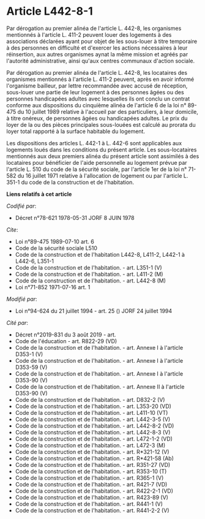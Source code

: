 # Article L442-8-1

Par dérogation au premier alinéa de l'article L. 442-8, les organismes mentionnés à l'article L. 411-2 peuvent louer des
logements à des associations déclarées ayant pour objet de les sous-louer à titre temporaire à des personnes en difficulté et
d'exercer les actions nécessaires à leur réinsertion, aux autres organismes aynat la même mission et agréés par l'autorité
administrative, ainsi qu'aux centres communaux d'action sociale.

Par dérogation au premier alinéa de l'article L. 442-8, les locataires des organismes mentionnés à l'article L. 411-2
peuvent, après en avoir informé l'organisme bailleur, par lettre recommandée avec accusé de réception, sous-louer une partie
de leur logement à des personnes âgées ou des personnes handicapées adultes avec lesquelles ils ont conclu un contrat
conforme aux dispositions du cinquième alinéa de l'article 6 de la loi n° 89-475 du 10 juillet 1989 relative à l'accueil par
des particuliers, à leur domicile, à titre onéreux, de personnes âgées ou handicapées adultes. Le prix du loyer de la ou des
pièces principales sous-louées est calculé au prorata du loyer total rapporté à la surface habitable du logement.

Les dispositions des articles L. 442-1 à L. 442-6 sont applicables aux logements loués dans les conditions du présent
article. Les sous-locataires mentionnés aux deux premiers alinéa du présent article sont assimilés à des locataires pour
bénéficier de l'aide personnelle au logement prévue par l'article L. 510 du code de la sécurité sociale, par l'article 1er de
la loi n° 71-582 du 16 juillet 1971 relative à l'allocation de logement ou par l'article L. 351-1 du code de la construction
et de l'habitation.

**Liens relatifs à cet article**

_Codifié par_:

  - Décret n°78-621 1978-05-31 JORF 8 JUIN 1978

_Cite_:

  - Loi n°89-475 1989-07-10 art. 6
  - Code de la sécurité sociale L510
  - Code de la construction et de l'habitation L442-8, L411-2, L442-1 à L442-6, L351-1
  - Code de la construction et de l'habitation. - art. L351-1 (V)
  - Code de la construction et de l'habitation. - art. L411-2 (M)
  - Code de la construction et de l'habitation. - art. L442-8 (M)
  - Loi n°71-852 1971-07-16 art. 1

_Modifié par_:

  - Loi n°94-624 du 21 juillet 1994 - art. 25 () JORF 24 juillet 1994

_Cité par_:

  - Décret n°2019-831 du 3 août 2019 - art.
  - Code de l'éducation - art. R822-29 (VD)
  - Code de la construction et de l'habitation. - art. Annexe I à l'article D353-1 (V)
  - Code de la construction et de l'habitation. - art. Annexe I à l'article D353-59 (V)
  - Code de la construction et de l'habitation. - art. Annexe I à l'article D353-90 (V)
  - Code de la construction et de l'habitation. - art. Annexe II à l'article D353-90 (V)
  - Code de la construction et de l'habitation. - art. D832-2 (V)
  - Code de la construction et de l'habitation. - art. L353-20 (VD)
  - Code de la construction et de l'habitation. - art. L411-10 (VT)
  - Code de la construction et de l'habitation. - art. L442-3-5 (V)
  - Code de la construction et de l'habitation. - art. L442-8-2 (VD)
  - Code de la construction et de l'habitation. - art. L442-8-3 (V)
  - Code de la construction et de l'habitation. - art. L472-1-2 (VD)
  - Code de la construction et de l'habitation. - art. L472-3 (M)
  - Code de la construction et de l'habitation. - art. R*321-12 (V)
  - Code de la construction et de l'habitation. - art. R*421-58 (Ab)
  - Code de la construction et de l'habitation. - art. R351-27 (VD)
  - Code de la construction et de l'habitation. - art. R353-10 (T)
  - Code de la construction et de l'habitation. - art. R365-1 (V)
  - Code de la construction et de l'habitation. - art. R421-7 (VD)
  - Code de la construction et de l'habitation. - art. R422-2-1 (VD)
  - Code de la construction et de l'habitation. - art. R423-89 (V)
  - Code de la construction et de l'habitation. - art. R441-1 (V)
  - Code de la construction et de l'habitation. - art. R441-2-2 (V)
